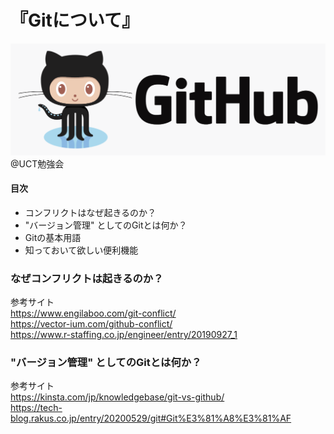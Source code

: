 # 『Gitについて』    
![タイトル](./picture/github_title.png) 
@UCT勉強会 
#### 目次  
 - コンフリクトはなぜ起きるのか？  
 - "バージョン管理" としてのGitとは何か？
 - Gitの基本用語  
 - 知っておいて欲しい便利機能  
  
### なぜコンフリクトは起きるのか？
参考サイト  
https://www.engilaboo.com/git-conflict/  
https://vector-ium.com/github-conflict/  
https://www.r-staffing.co.jp/engineer/entry/20190927_1  


### "バージョン管理" としてのGitとは何か？  
参考サイト  
https://kinsta.com/jp/knowledgebase/git-vs-github/  
https://tech-blog.rakus.co.jp/entry/20200529/git#Git%E3%81%A8%E3%81%AF  


